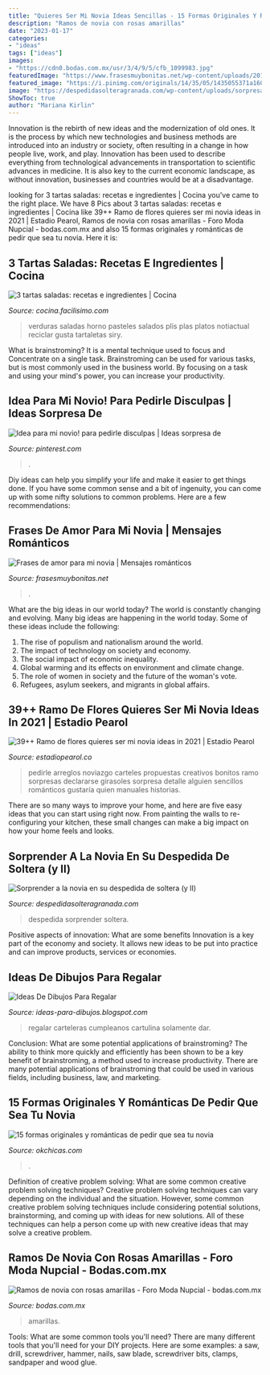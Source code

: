```yaml
---
title: "Quieres Ser Mi Novia Ideas Sencillas - 15 Formas Originales Y Románticas De Pedir Que Sea Tu Novia"
description: "Ramos de novia con rosas amarillas"
date: "2023-01-17"
categories:
- "ideas"
tags: ["ideas"]
images:
- "https://cdn0.bodas.com.mx/usr/3/4/9/5/cfb_1099983.jpg"
featuredImage: "https://www.frasesmuybonitas.net/wp-content/uploads/2015/01/bellas-frases-mensajes-poemas-de-amor-para-dedicar-a-mi-novia11-e1599776864829.jpg"
featured_image: "https://i.pinimg.com/originals/14/35/05/1435055371a1606bbf99e3f7d0eb0fbf.jpg"
image: "https://despedidasolteragranada.com/wp-content/uploads/sorpresa-novia-despedida-1.jpg"
ShowToc: true
author: "Mariana Kirlin"
---
```



Innovation is the rebirth of new ideas and the modernization of old ones. It is the process by which new technologies and business methods are introduced into an industry or society, often resulting in a change in how people live, work, and play. Innovation has been used to describe everything from technological advancements in transportation to scientific advances in medicine. It is also key to the current economic landscape, as without innovation, businesses and countries would be at a disadvantage.

	

		
looking for 3 tartas saladas: recetas e ingredientes | Cocina you've came to the right place. We have 8 Pics about 3 tartas saladas: recetas e ingredientes | Cocina like 39++ Ramo de flores quieres ser mi novia ideas in 2021 | Estadio Pearol, Ramos de novia con rosas amarillas - Foro Moda Nupcial - bodas.com.mx and also 15 formas originales y románticas de pedir que sea tu novia. Here it is:
		
    
## 3 Tartas Saladas: Recetas E Ingredientes | Cocina

<img loading=lazy src="https://estag.fimagenes.com/imagenesred/fb_1439900_not-encoding.jpg" onerror="this.onerror=null;this.src='https://tse1.mm.bing.net/th?id=OIP.fWgZqO8GQmScQG__LZSCrQHaEG&amp;pid=15.1';" alt="3 tartas saladas: recetas e ingredientes | Cocina">

_Source: cocina.facilisimo.com_

>verduras saladas horno pasteles salados plis plas platos notiactual reciclar gusta tartaletas siry. 

	

What is brainstroming? It is a mental technique used to focus and Concentrate on a single task. Brainstroming can be used for various tasks, but is most commonly used in the business world. By focusing on a task and using your mind's power, you can increase your productivity.

    
## Idea Para Mi Novio! Para Pedirle Disculpas | Ideas Sorpresa De

<img loading=lazy src="https://i.pinimg.com/originals/9e/ff/d9/9effd94808855e75269e9d9413d31795.jpg" onerror="this.onerror=null;this.src='https://tse2.mm.bing.net/th?id=OIP.DStWvlcn2j2gBfVV-l3-5wHaLH&amp;pid=15.1';" alt="Idea para mi novio! para pedirle disculpas | Ideas sorpresa de">

_Source: pinterest.com_

>. 

	

Diy ideas can help you simplify your life and make it easier to get things done. If you have some common sense and a bit of ingenuity, you can come up with some nifty solutions to common problems. Here are a few recommendations: 

    
## Frases De Amor Para Mi Novia | Mensajes Románticos

<img loading=lazy src="https://www.frasesmuybonitas.net/wp-content/uploads/2015/01/bellas-frases-mensajes-poemas-de-amor-para-dedicar-a-mi-novia11-e1599776864829.jpg" onerror="this.onerror=null;this.src='https://tse3.mm.bing.net/th?id=OIP.QARqjUy8KtN2M5mWyOwCwAHaDI&amp;pid=15.1';" alt="Frases de amor para mi novia | Mensajes románticos">

_Source: frasesmuybonitas.net_

>. 

	

What are the big ideas in our world today?
The world is constantly changing and evolving. Many big ideas are happening in the world today. Some of these ideas include the following:
1. The rise of populism and nationalism around the world.
2. The impact of technology on society and economy.
3. The social impact of economic inequality. 
4. Global warming and its effects on environment and climate change. 
5. The role of women in society and the future of the woman's vote. 
6. Refugees, asylum seekers, and migrants in global affairs. 

    
## 39++ Ramo De Flores Quieres Ser Mi Novia Ideas In 2021 | Estadio Pearol

<img loading=lazy src="https://i.pinimg.com/originals/14/35/05/1435055371a1606bbf99e3f7d0eb0fbf.jpg" onerror="this.onerror=null;this.src='https://tse4.mm.bing.net/th?id=OIP.kpNuADTyXHESHBamK7lUogHaJJ&amp;pid=15.1';" alt="39++ Ramo de flores quieres ser mi novia ideas in 2021 | Estadio Pearol">

_Source: estadiopearol.co_

>pedirle arreglos noviazgo carteles propuestas creativos bonitos ramo sorpresas declararse girasoles sorpresa detalle alguien sencillos románticos gustaría quien manuales historias. 

	

There are so many ways to improve your home, and here are five easy ideas that you can start using right now. From painting the walls to re-configuring your kitchen, these small changes can make a big impact on how your home feels and looks.

    
## Sorprender A La Novia En Su Despedida De Soltera (y II)

<img loading=lazy src="https://despedidasolteragranada.com/wp-content/uploads/sorpresa-novia-despedida-1.jpg" onerror="this.onerror=null;this.src='https://tse4.mm.bing.net/th?id=OIP.083sOnY12t6T5VgMU5ko-gHaKA&amp;pid=15.1';" alt="Sorprender a la novia en su despedida de soltera (y II)">

_Source: despedidasolteragranada.com_

>despedida sorprender soltera. 

	

Positive aspects of innovation: What are some benefits
Innovation is a key part of the economy and society. It allows new ideas to be put into practice and can improve products, services or economies.

    
## Ideas De Dibujos Para Regalar

<img loading=lazy src="https://i.pinimg.com/originals/e6/2c/27/e62c27e245cc13616622cfae2534595f.jpg" onerror="this.onerror=null;this.src='https://tse2.mm.bing.net/th?id=OIP.0CHTYHgbBkAHz6GVBkL8cAHaH1&amp;pid=15.1';" alt="Ideas De Dibujos Para Regalar">

_Source: ideas-para-dibujos.blogspot.com_

>regalar carteleras cumpleanos cartulina solamente dar. 

	

Conclusion: What are some potential applications of brainstroming?
The ability to think more quickly and efficiently has been shown to be a key benefit of brainstroming, a method used to increase productivity. There are many potential applications of brainstroming that could be used in various fields, including business, law, and marketing.

    
## 15 Formas Originales Y Románticas De Pedir Que Sea Tu Novia

<img loading=lazy src="http://www.okchicas.com/wp-content/uploads/2016/05/edd6334f57aa05deeb22550c4312f65a.jpg" onerror="this.onerror=null;this.src='https://tse1.mm.bing.net/th?id=OIP.Xohb-7eiPCexyVsq2x6aJQHaLl&amp;pid=15.1';" alt="15 formas originales y románticas de pedir que sea tu novia">

_Source: okchicas.com_

>. 

	

Definition of creative problem solving: What are some common creative problem solving techniques?
Creative problem solving techniques can vary depending on the individual and the situation. However, some common creative problem solving techniques include considering potential solutions, brainstorming, and coming up with ideas for new solutions. All of these techniques can help a person come up with new creative ideas that may solve a creative problem.

    
## Ramos De Novia Con Rosas Amarillas - Foro Moda Nupcial - Bodas.com.mx

<img loading=lazy src="https://cdn0.bodas.com.mx/usr/3/4/9/5/cfb_1099983.jpg" onerror="this.onerror=null;this.src='https://tse4.mm.bing.net/th?id=OIP.v25jZxLDCPAHw3PhZ7QJ4wAAAA&amp;pid=15.1';" alt="Ramos de novia con rosas amarillas - Foro Moda Nupcial - bodas.com.mx">

_Source: bodas.com.mx_

>amarillas. 

	

Tools: What are some common tools you'll need?
There are many different tools that you'll need for your DIY projects. Here are some examples: a saw, drill, screwdriver, hammer, nails, saw blade, screwdriver bits, clamps, sandpaper and wood glue.

